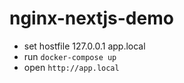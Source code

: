 # nginx-nextjs-demo
- set hostfile 127.0.0.1 app.local
- run `docker-compose up`
- open `http://app.local`
